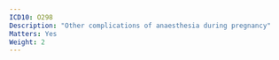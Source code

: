 ```yaml
---
ICD10: O298
Description: "Other complications of anaesthesia during pregnancy"
Matters: Yes
Weight: 2
---
```


